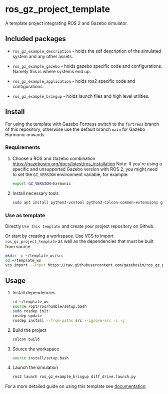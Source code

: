 # ros_gz_project_template
A template project integrating ROS 2 and Gazebo simulator.

## Included packages

* `ros_gz_example_description` - holds the sdf description of the simulated system and any other assets.

* `ros_gz_example_gazebo` - holds gazebo specific code and configurations. Namely this is where systems end up.

* `ros_gz_example_application` - holds ros2 specific code and configurations.

* `ros_gz_example_bringup` - holds launch files and high level utilities.


## Install

For using the template with Gazebo Fortress switch to the `fortress` branch of this repository, otherwise use the default branch `main` for Gazebo Harmonic onwards.

### Requirements

1. Choose a ROS and Gazebo combination https://gazebosim.org/docs/latest/ros_installation
   Note: If you're using a specific and unsupported Gazebo version with ROS 2, you might need to set the `GZ_VERSION` environment variable, for example:

    ```bash
    export GZ_VERSION=harmonic
    ```

1. Install necessary tools

    ```bash
    sudo apt install python3-vcstool python3-colcon-common-extensions git wget
    ```

### Use as template

Directly `Use this template` and create your project repository on Github.

Or start by creating a workspace.
Use VCS to import `ros_gz_project_template` as well as the dependencies that must be built from source.

   ```bash
   mkdir -p ~/template_ws/src
   cd ~/template_ws
   vcs import --input https://raw.githubusercontent.com/gazebosim/ros_gz_project_template/main/template_workspace.yaml src
   ```

## Usage

1. Install dependencies

    ```bash
    cd ~/template_ws
    source /opt/ros/humble/setup.bash
    sudo rosdep init
    rosdep update
    rosdep install --from-paths src --ignore-src -i -y
    ```

1. Build the project

    ```bash
    colcon build
    ```

1. Source the workspace

    ```bash
    source install/setup.bash
    ```

1. Launch the simulation

    ```bash
    ros2 launch ros_gz_example_bringup diff_drive.launch.py
    ```

For a more detailed guide on using this template see [documentation](https://gazebosim.org/docs/latest/ros_gz_project_template_guide).
